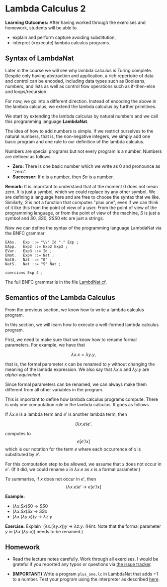 # Lambda Calculus 2

**Learning Outcomes:** After having worked through the exercises and homework, students will be able to

- explain and perform capture avoiding substitution, 
- interpret (=execute) lambda calculus programs.

## Syntax of LambdaNat 

Later in the course we will see why lambda calculus is Turing complete. Despite only having abstraction and application, a rich repertoire of data and control can be encoded, including data types such as Booleans, numbers, and lists as well as control flow operations such as if-then-else and loops/recursion.

For now, we go into a different direction. Instead of encoding the above in the lambda calculus, we extend the lambda calculus by further primitives. 

We start by extending the lambda calculus by natural numbers and we call this programming language **LambdaNat**.

The idea of how to add numbers is simple. If we restrict ourselves to the natural numbers, that is, the non-negative integers, we simply add one basic program and one rule to our definition of the lambda calculus. 

Numbers are special programs but not every program is a number. Numbers are defined as follows. 

- **Zero:** There is one basic number which we write as $0$ and pronounce as "zero". 
- **Successor:** If $n$ is a number, then $S n$ is a number.

**Remark:** It is important to understand that at the moment $0$ does not mean zero. It is just a symbol, which we could replace by any other symbol. We are defining a language here and are free to choose the syntax that we like. Similarly, $S$ is not a function that computes "plus one", even if we can think of it like this from the point of view of a user. From the point of view of the programming language, or from the point of view of the machine, $S$ is just a symbol and $S 0$, $SS0$, $SSS0$ etc are just a strings.

Now we can define the syntax of the programming language LambdaNat via the BNFC grammar

    EAbs.   Exp ::= "\\" Id "." Exp ;  
    EApp.   Exp2 ::= Exp2 Exp3 ; 
    EVar.   Exp3 ::= Id ;
    ENat.   Exp4 ::= Nat ; 
    Nat0.   Nat ::= "0" ;
    NatS.   Nat ::= "S" Nat ; 

    coercions Exp 4 ;
    
The full BNFC grammar is in the file [LambdNat.cf](https://github.com/alexhkurz/programming-languages-2019/blob/master/Lambda-Calculus/LambdaNat/grammar/LambdaNat.cf). 


## Semantics of the Lambda Calculus

From the previous section, we know how to write a lambda calculus program. 

In this section, we will learn how to execute a well-formed lambda calculus program.

First, we need to make sure that we know how to rename formal parameters. For example, we have that

$$\lambda x.x=\lambda y.y,$$

that is, the formal parameter $x$ can be renamed to $y$ without changing the meaning of the lambda expression. We also say that $\lambda x.x$ and $\lambda y.y$ are *alpha-equivalent*.

Since formal parameters can be renamed, we can always make them different from all other variables in the program.

This is important to define how lambda calculus programs compute. There is only one computation rule in the lambda calculus. It goes as follows.

If $\lambda x. e$ is a lambda term and $e'$ is another lambda term, then

$$(\lambda x. e) e'.$$ 


computes to $$e[e'/x]$$ which is our notation for the term $e$ where each occurrence of $x$ is substituted by $e'$.

For this computation step to be allowed, we assume that $x$ does not occur in $e'$. (If it did, we could rename $x$ in $\lambda x. e$ as $x$ is a formal parameter.)

To summarise, if $x$ does not occur in $e'$, then
$$(\lambda x. e) e' \ \rightarrow \ e[e'/x]$$


**Example:** 
- $(\lambda x. S x) S0 \ \rightarrow \ SS0$
- $(\lambda x. S x) Sx \ \rightarrow \ SSx$
- $(\lambda x. (\lambda y. x)) y \ \rightarrow \ \lambda z.y$

**Exercise:** Explain $\ (\lambda x. (\lambda y. x)) y \ \rightarrow \ \lambda z.y$. (Hint: Note that the formal parameter $y$ in $(\lambda x. (\lambda y. x))$ needs to be renamed.)


## Homework 

- Read the lecture notes carefully. Work through all exercises. I would be grateful if you reported any typos or questions via [the issue tracker](https://github.com/alexhkurz/programming-languages-2019/issues).


 - **(IMPORTANT)** Write a program `plus_one.lc` in LambdaNat that adds +1 to a number. Test your program using the interpreter as described [here](https://github.com/alexhkurz/programming-languages-2019/blob/master/Lambda-Calculus/LambdaNat/README.md).
 

 
